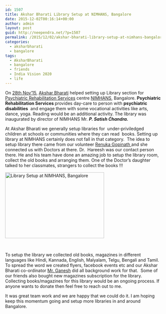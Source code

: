 ```yaml
---
id: 1507
title: Akshar Bharati Library Setup at NIMHANS, Bangalore
date: 2015-12-02T00:16:14+00:00
author: admin
layout: post
guid: http://neependra.net/?p=1507
permalink: /2015/12/02/akshar-bharati-library-setup-at-nimhans-bangalore/
categories:
  - aksharbharati
  - bangalore
tags:
  - AksharBharati
  - bangalore
  - friends
  - India Vision 2020
  - life
---
```

<p class="p1">
  On <a href="https://www.facebook.com/events/722551571212068/">28th Nov&#8217;15</a>, <a href="http://www.aksharbharati.org/">Akshar Bharati</a> helped setting up Library section for <a href="http://www.nimhans.ac.in/psychiatric-rehabilitation">Psychiatric Rehabilitation Services</a> centre <a href="http://www.nimhans.ac.in/">NIMHANS</a>, Bangalore. <b>Psychiatric Rehabilitation Services </b>provides day-care to person with <b>psychiatric disabilities</b>  and engage them with some vocational activities like arts, dance, yoga. Reading would be an additional activity. The library was inaugurated by director of NIMHANS Mr. <b><i>P. Satish Chandra.</i></b>
</p>

<p class="p1">
  At Akshar Bharati we generally setup libraries for  under-priviledged children at schools or communities where they can read  books. Setting up library at NIMHANS certainly does not fall in that category.  The idea to setup library there came from our volunteer <a href="https://www.facebook.com/renuka.gopinath">Renuka Gopinath </a>and she connected us with Doctors at there. Dr.  Hareesh was our contact person there. He and his team have done an amazing job to setup the library room, collect the old books and arranging them. One of the Doctor&#8217;s daughter talked to her classmates, strangers to collect the books !!!
</p>

<a title="Library Setup at NIMHANS, Bangalore" href="https://www.flickr.com/photos/neependra/albums/72157659579551343" data-flickr-embed="true"><img class="aligncenter" src="https://farm1.staticflickr.com/583/23429421436_8e66ce0cc3_n.jpg" alt="Library Setup at NIMHANS, Bangalore" width="320" height="213" /></a>
  
&nbsp;

<p class="p1">
  To setup the library we collected old books, magazines in different languages like Hindi, Kannada, English, Malyalam, Telgu, Bengali and Tamil. To spread the word we created flyers, facebook events etc and our Akshar Bharati co-ordinator <a href="https://www.facebook.com/swaraaj1903">Mr. Ganesh</a> did all background work for that.  Some of our friends also bought new magazines subscription for the library. Collecting books/magazines for this library would be an ongoing process. If anyone wants to donate then feel free to reach out to me.
</p>

<p class="p1">
  It was great team work and we are happy that we could do it. I am hoping keep this momentum going and setup more libraries in and around Bangalore.
</p>